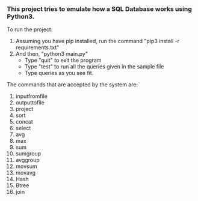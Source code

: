 ### This project tries to emulate how a SQL Database works using Python3. 
To run the project:
1. Assuming you have pip installed, run the command "pip3 install -r requirements.txt"
2. And then, "python3 main.py"
    - Type "quit" to exit the program
    - Type "test" to run all the queries given in the sample file
    - Type queries as you see fit.

The commands that are accepted by the system are:
1. inputfromfile
2. outputtofile
3. project
4. sort
5. concat
6. select
7. avg
8. max
9. sum
10. sumgroup
11. avggroup
12. movsum
13. movavg
14. Hash
15. Btree
16. join
